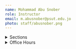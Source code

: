 ```yaml
---
name: Mohammad Abu Snober
role: Instructor
email: m.abusnober@psut.edu.jo
photo: staff/abusnober.png
---
```

<details class="jtd-accordion">
  <summary>Sections</summary>
  <ul>
    <li><a href="#section-1">Section 1</a></li>
    <li><a href="#section-2">Section 2</a></li>
    <li><a href="#section-3">Section 3</a></li>
    <li><a href="#section-4">Section 4</a></li>
  </ul>
</details>

<details class="jtd-accordion">
  <summary>Office Hours</summary>
  <ul>
    <li>SuTuTh: xx - xx</li>
    <li>MoWe: xx - xx</li>
  </ul>
</details>
